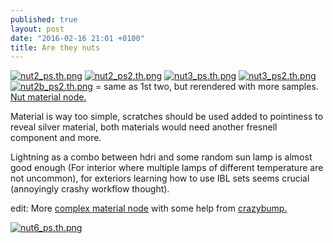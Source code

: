 ```yaml
---
published: true
layout: post
date: "2016-02-16 21:01 +0100"
title: Are they nuts
---
```



[![nut2_ps.th.png](https://cdn.scrot.moe/images/2016/02/16/nut2_ps.th.png)](https://cdn.scrot.moe/images/2016/02/16/nut2_ps.png)
[![nut2_ps2.th.png](https://cdn.scrot.moe/images/2016/02/16/nut2_ps2.th.png)](https://cdn.scrot.moe/images/2016/02/16/nut2_ps2.png)
[![nut3_ps.th.png](https://cdn.scrot.moe/images/2016/02/16/nut3_ps.th.png)](https://cdn.scrot.moe/images/2016/02/16/nut3_ps.png)
[![nut3_ps2.th.png](https://cdn.scrot.moe/images/2016/02/16/nut3_ps2.th.png)](https://cdn.scrot.moe/images/2016/02/16/nut3_ps2.png)
[![nut2b_ps2.th.png](https://cdn.scrot.moe/images/2016/02/23/nut2b_ps2.th.png)](https://cdn.scrot.moe/images/2016/02/23/nut2b_ps2.png) = same as 1st two, but rerendered with more samples.    
[Nut material node.]({{site.baseurl}}/media/nutMaterial.png)

Material is way too simple, scratches should be used added to pointiness to reveal silver material, both materials would need another fresnell component and more.

Lightning as a combo between hdri and some random sun lamp is almost good enough (For interior where multiple lamps of different temperature are not uncommon), for exteriors learning how to use IBL sets seems crucial (annoyingly crashy workflow thought).

edit: More [complex material node]({{site.baseurl}}/media/crazyBump_materialNode.png) with some help from [crazybump.](http://www.crazybump.com/)

[![nut6_ps.th.png](https://cdn.scrot.moe/images/2016/02/19/nut6_ps.th.png)](https://cdn.scrot.moe/images/2016/02/19/nut6_ps.png)
